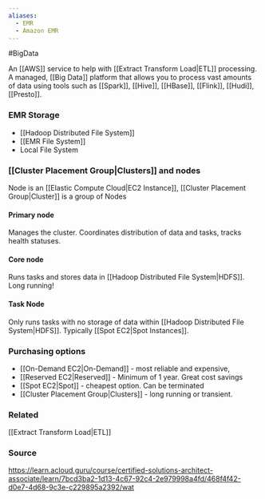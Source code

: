 ```yaml
---
aliases:
  - EMR
  - Amazon EMR
---
```

#BigData

An [[AWS]] service to help with [[Extract Transform Load|ETL]] processing.
A managed, [[Big Data]] platform that allows you to process vast amounts of data using tools such as [[Spark]], [[Hive]], [[HBase]], [[Flink]], [[Hudi]], [[Presto]].
### EMR Storage
* [[Hadoop Distributed File System]]
* [[EMR File System]]
* Local File System
### [[Cluster Placement Group|Clusters]] and nodes
Node is an [[Elastic Compute Cloud|EC2 Instance]], [[Cluster Placement Group|Cluster]] is a group of Nodes
#### Primary node
Manages the cluster.
Coordinates distribution of data and tasks, tracks health statuses.
#### Core node
Runs tasks and stores data in [[Hadoop Distributed File System|HDFS]]. Long running!
#### Task Node
Only runs tasks with no storage of data within [[Hadoop Distributed File System|HDFS]]. Typically [[Spot EC2|Spot Instances]].
### Purchasing options
* [[On-Demand EC2|On-Demand]] - most reliable and expensive,
* [[Reserved EC2|Reserved]] - Minimum of 1 year. Great cost savings
* [[Spot EC2|Spot]] - cheapest option. Can be terminated
* [[Cluster Placement Group|Clusters]] - long running or transient.
### Related
[[Extract Transform Load|ETL]]
### Source
https://learn.acloud.guru/course/certified-solutions-architect-associate/learn/7bcd3ba2-1d13-4c67-92c4-2e979998a4fd/468f4f42-d0e7-4d68-9c3e-c229895a2392/wat